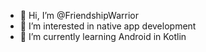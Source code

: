 - 👋 Hi, I’m @FriendshipWarrior
- 👀 I’m interested in native app development
- 🌱 I’m currently learning Android in Kotlin
